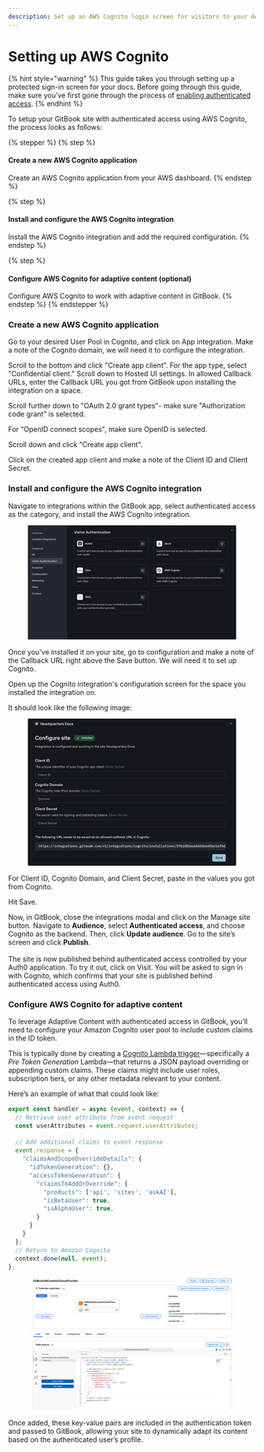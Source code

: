 ```yaml
---
description: Set up an AWS Cognito login screen for visitors to your docs.
---
```


# Setting up AWS Cognito

{% hint style="warning" %}
This guide takes you through setting up a protected sign-in screen for your docs. Before going through this guide, make sure you’ve first gone through the process of [enabling authenticated access](enabling-authenticated-access.md).
{% endhint %}

To setup your GitBook site with authenticated access using AWS Cognito, the process looks as follows:

{% stepper %}
{% step %}
#### Create a new AWS Cognito application

Create an AWS Cognito application from your AWS dashboard.
{% endstep %}

{% step %}
#### Install and configure the AWS Cognito integration

Install the AWS Cognito integration and add the required configuration.
{% endstep %}

{% step %}
#### Configure AWS Cognito for adaptive content (optional)

Configure AWS Cognito to work with adaptive content in GitBook.
{% endstep %}
{% endstepper %}

### Create a new AWS Cognito application

Go to your desired User Pool in Cognito, and click on App integration. Make a note of the Cognito domain, we will need it to configure the integration.

Scroll to the bottom and click "Create app client". For the app type, select "Confidential client." Scroll down to Hosted UI settings. In allowed Callback URLs, enter the Callback URL you got from GitBook upon installing the integration on a space.

Scroll further down to "OAuth 2.0 grant types"- make sure "Authorization code grant" is selected.

For "OpenID connect scopes", make sure OpenID is selected.

Scroll down and click "Create app client".

Click on the created app client and make a note of the Client ID and Client Secret.

### Install and configure the AWS Cognito integration

Navigate to integrations within the GitBook app, select authenticated access as the category, and install the AWS Cognito integration.

<figure><img src="../../.gitbook/assets/Screen Shot 2024-12-13 at 3.37.39 PM.png" alt="A GitBook screenshot showing the AWS Cognito integration install screen"><figcaption></figcaption></figure>

Once you've installed it on your site, go to configuration and make a note of the Callback URL right above the Save button. We will need it to set up Cognito.

Open up the Cognito integration's configuration screen for the space you installed the integration on.

It should look like the following image:

<figure><img src="../../.gitbook/assets/Screen Shot 2024-12-13 at 3.41.57 PM.png" alt="A GitBook screenshot showing the AWS Cognito configuration screen"><figcaption></figcaption></figure>

For Client ID, Cognito Domain, and Client Secret, paste in the values you got from Cognito.

Hit Save.

Now, in GitBook, close the integrations modal and click on the Manage site button. Navigate to **Audience**, select **Authenticated access**, and choose Cognito as the backend. Then, click **Update audience**. Go to the site’s screen and click **Publish**.\
\
The site is now published behind authenticated access controlled by your Auth0 application. To try it out, click on Visit. You will be asked to sign in with Cognito, which confirms that your site is published behind authenticated access using Auth0.

### Configure AWS Cognito for adaptive content

To leverage Adaptive Content with authenticated access in GitBook, you’ll need to configure your Amazon Cognito user pool to include custom claims in the ID token.

This is typically done by creating a [Cognito Lambda trigger](https://docs.aws.amazon.com/cognito/latest/developerguide/user-pool-lambda-pre-token-generation.html)—specifically a _Pre Token Generation_ Lambda—that returns a JSON payload overriding or appending custom claims. These claims might include user roles, subscription tiers, or any other metadata relevant to your content.

Here’s an example of what that could look like:

```javascript
export const handler = async (event, context) => {
  // Retrieve user attribute from event request
  const userAttributes = event.request.userAttributes;

  // Add additional claims to event response
  event.response = {
    "claimsAndScopeOverrideDetails": {
      "idTokenGeneration": {},
      "accessTokenGeneration": {
        "claimsToAddOrOverride": {
          "products": ['api', 'sites', 'askAI'],
          "isBetaUser": true,
          "isAlphaUser": true,
        }
      }
    }
  };
  // Return to Amazon Cognito
  context.done(null, event);
};
```

<figure><img src="../../.gitbook/assets/Screenshot 2025-06-30 at 17.31.23.png" alt=""><figcaption></figcaption></figure>

Once added, these key-value pairs are included in the authentication token and passed to GitBook, allowing your site to dynamically adapt its content based on the authenticated user’s profile.
